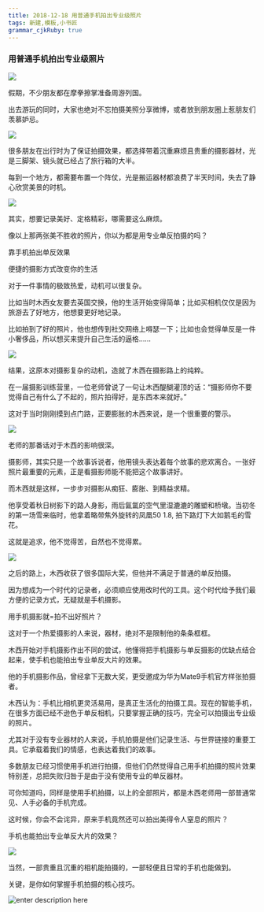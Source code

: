 ```yaml
---
title: 2018-12-18 用普通手机拍出专业级照片
tags: 新建,模板,小书匠
grammar_cjkRuby: true
---
```


### 用普通手机拍出专业级照片

![](https://img.yojiang.cn/upload/article/image/20170921/18/2a655ebb1230fb36?imageView2/2/w/2854)

假期，不少朋友都在摩拳擦掌准备周游列国。



出去游玩的同时，大家也绝对不忘拍摄美照分享微博，或者放到朋友圈上惹朋友们羡慕妒忌。

![](https://img.yojiang.cn/upload/article/image/20170921/18/a81474fda597094e?imageView2/2/w/2854)

很多朋友在出行时为了保证拍摄效果，都选择带着沉重麻烦且贵重的摄影器材，光是三脚架、镜头就已经占了旅行箱的大半。



每到一个地方，都需要布置一个阵仗，光是搬运器材都浪费了半天时间，失去了静心欣赏美景的时机。

![](https://img.yojiang.cn/upload/article/image/20170921/18/b42f5059d3133820?imageView2/2/w/775)

其实，想要记录美好、定格精彩，哪需要这么麻烦。



像以上那两张美不胜收的照片，你以为都是用专业单反拍摄的吗？

<p style="center">
靠手机拍出单反效果

便捷的摄影方式改变你的生活
</p>
对于一件事情的极致热爱，动机可以很复杂。



比如当时木西女友要去英国交换，他的生活开始变得简单；比如买相机仅仅是因为旅游去了好地方，他想要更好地记录。



比如拍到了好的照片，他也想传到社交网络上嘚瑟一下；比如也会觉得单反是一件小奢侈品，所以想买来提升自己生活的逼格……

![](https://img.yojiang.cn/upload/article/image/20170921/18/10a87c795c34e949?imageView2/2/w/786)

结果，这原本对摄影复杂的动机，造就了木西在摄影路上的纯粹。



在一届摄影训练营里，一位老师曾说了一句让木西醍醐灌顶的话：“摄影师你不要觉得自己有什么了不起的，照片拍得好，是东西本来就好。”



这对于当时刚刚摸到点门路，正要膨胀的木西来说，是一个很重要的警示。

![](https://img.yojiang.cn/upload/article/image/20170921/18/cabc4f9cf86fd43c?imageView2/2/w/2854)

老师的那番话对于木西的影响很深。



摄影师，其实只是一个故事诉说者，他用镜头表达着每个故事的悲欢离合。一张好照片最重要的元素，正是看摄影师能不能把这个故事讲好。



而木西就是这样，一步步对摄影从痴狂、膨胀、到精益求精。



他享受着秋日树影下的路人身影，雨后氤氲的空气里湿漉漉的雕塑和桥墩。当初冬的第一场雪来临时，他拿着略带焦外旋转的凤凰50 1.8, 拍下路灯下大如鹅毛的雪花。



这就是追求，他不觉得苦，自然也不觉得累。

![](https://img.yojiang.cn/upload/article/image/20170921/18/2b5a5d6700b88719?imageView2/2/w/2854)

之后的路上，木西收获了很多国际大奖，但他并不满足于普通的单反拍摄。



因为想成为一个时代的记录者，必须顺应使用改时代的工具。这个时代给予我们最方便的记录方式，无疑就是手机摄影。

用手机摄影就=拍不出好照片？



这对于一个热爱摄影的人来说，器材，绝对不是限制他的条条框框。



木西开始对手机摄影作出不同的尝试，他懂得把手机摄影与单反摄影的优缺点结合起来，使手机也能拍出专业单反大片的效果。



他的手机摄影作品，曾经拿下无数大奖，更受邀成为华为Mate9手机官方样张拍摄者。

木西认为：手机比相机更灵活易用，是真正生活化的拍摄工具。现在的智能手机，在很多方面已经不逊色于单反相机，只要掌握正确的技巧，完全可以拍摄出专业级的照片。


尤其对于没有专业器材的人来说，手机拍摄是他们记录生活、与世界链接的重要工具。它承载着我们的情感，也表达着我们的故事。

多数朋友已经习惯使用手机进行拍摄，但他们仍然觉得自己用手机拍摄的照片效果特别差，总把失败归咎于是由于没有使用专业的单反器材。



可你知道吗，同样是使用手机拍摄，以上的全部照片，都是木西老师用一部普通常见、人手必备的手机完成。



这时候，你会不会诧异，原来手机竟然还可以拍出美得令人窒息的照片？



手机也能拍出专业单反大片的效果？

![](https://img.yojiang.cn/upload/article/image/20170921/18/c5d8987a2167009e?imageView2/2/w/2854)

当然，一部贵重且沉重的相机能拍摄的，一部轻便且日常的手机也能做到。



关键，是你如何掌握手机拍摄的核心技巧。



![enter description here](https://img.yojiang.cn/upload/article_images/20170921/18/66fac76b67297184?imageView2/2/w/2854)